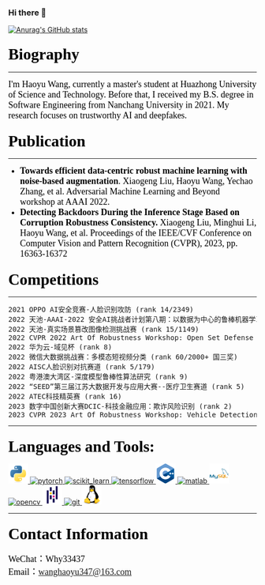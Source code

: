 ### Hi there 👋

[![Anurag's GitHub stats](https://github-readme-stats.vercel.app/api?username=wanghaoyu33437&show_icons=true&theme=flag-india)](https://github.com/wanghaoyu33437/)


### <font face="Cambria Math" color=black size=6>Biography</font> 

---
<font face="Cambria Math" color=black size=4> I'm Haoyu Wang, currently a master's student at Huazhong University of Science and Technology. Before that, I received my B.S. degree in Software Engineering from Nanchang University in 2021. My research focuses on trustworthy AI and deepfakes.
</font>
<br>
<font face="Cambria Math" color=black size=4>  </font>



### <font face="Cambria Math" color=black size=6>Publication</font>

---
<ul>
<font face="Cambria Math" color=black size=4><li> <b>Towards efficient data-centric robust machine learning with noise-based augmentation</b>. Xiaogeng Liu, Haoyu Wang, Yechao Zhang, et al. Adversarial Machine Learning and Beyond workshop at AAAI 2022.</li></font>
<font face="Cambria Math" color=black size=4><li> <b>Detecting Backdoors During the Inference Stage Based on Corruption Robustness Consistency.</b> Xiaogeng Liu, Minghui Li, Haoyu Wang, et al. Proceedings of the IEEE/CVF Conference on Computer Vision and Pattern Recognition (CVPR), 2023, pp. 16363-16372</li></font>
</ul>



### <font face="Cambria Math" color=black size=6>Competitions</font>

---

<pre>
2021 OPPO AI安全竞赛-人脸识别攻防 (rank 14/2349)
2022 天池-AAAI-2022 安全AI挑战者计划第八期：以数据为中心的鲁棒机器学习 (rank 8/3691)
2022 天池-真实场景篡改图像检测挑战赛 (rank 15/1149)
2022 CVPR 2022 Art Of Robustness Workshop: Open Set Defense (rank 3)
2022 华为云-域见杯 (rank 8)
2022 微信大数据挑战赛：多模态短视频分类 (rank 60/2000+ 国三奖)
2022 AISC人脸识别对抗赛道 (rank 5/179)
2022 粤港澳大湾区-深度模型鲁棒性算法研究 (rank 9)
2022 “SEED”第三届江苏大数据开发与应用大赛--医疗卫生赛道 (rank 5)
2022 ATEC科技精英赛 (rank 16)
2023 数字中国创新大赛DCIC-科技金融应用：欺诈风险识别 (rank 2)
2023 CVPR 2023 Art Of Robustness Workshop: Vehicle Detection in the Physical-World (rank 1)
</pre>

---

### <font face="Cambria Math" color=black size=6>Languages and Tools:</font>

<p align="left"> <a href="https://www.python.org" target="_blank" rel="noreferrer">
<img src="https://raw.githubusercontent.com/devicons/devicon/master/icons/python/python-original.svg" alt="python" width="40" height="40"/> </a> 
<a href="https://pytorch.org/" target="_blank" rel="noreferrer"> <img src="https://www.vectorlogo.zone/logos/pytorch/pytorch-icon.svg" alt="pytorch" width="40" height="40"/> </a> <a href="https://scikit-learn.org/" target="_blank" rel="noreferrer"> <img src="https://upload.wikimedia.org/wikipedia/commons/0/05/Scikit_learn_logo_small.svg" alt="scikit_learn" width="40" height="40"/> </a> <a href="https://www.tensorflow.org" target="_blank" rel="noreferrer"> <img src="https://www.vectorlogo.zone/logos/tensorflow/tensorflow-icon.svg" alt="tensorflow" width="40" height="40"/> </a> <a href="https://www.w3schools.com/cpp/" target="_blank" rel="noreferrer"> <img src="https://raw.githubusercontent.com/devicons/devicon/master/icons/cplusplus/cplusplus-original.svg" alt="cplusplus" width="40" height="40"/> </a>  <a href="https://www.mathworks.com/" target="_blank" rel="noreferrer"> <img src="https://upload.wikimedia.org/wikipedia/commons/2/21/Matlab_Logo.png" alt="matlab" width="40" height="40"/> </a> <a href="https://www.mysql.com/" target="_blank" rel="noreferrer"> <img src="https://raw.githubusercontent.com/devicons/devicon/master/icons/mysql/mysql-original-wordmark.svg" alt="mysql" width="40" height="40"/> </a> <a href="https://opencv.org/" target="_blank" rel="noreferrer"> <img src="https://www.vectorlogo.zone/logos/opencv/opencv-icon.svg" alt="opencv" width="40" height="40"/> </a> <a href="https://pandas.pydata.org/" target="_blank" rel="noreferrer"> <img src="https://raw.githubusercontent.com/devicons/devicon/2ae2a900d2f041da66e950e4d48052658d850630/icons/pandas/pandas-original.svg" alt="pandas" width="40" height="40"/> </a><a href="https://git-scm.com/" target="_blank" rel="noreferrer"> <img src="https://www.vectorlogo.zone/logos/git-scm/git-scm-icon.svg" alt="git" width="40" height="40"/> </a> <a href="https://www.linux.org/" target="_blank" rel="noreferrer"> <img src="https://raw.githubusercontent.com/devicons/devicon/master/icons/linux/linux-original.svg" alt="linux" width="40" height="40"/> </a> </p>

---

### <font face="Cambria Math" color=black size=6>Contact Information</font>

<font face="Cambria Math" color=black size=4> WeChat：Why33437</font>
<br>
<font face="Cambria Math" color=black size=4>Email：wanghaoyu347@163.com</font>
